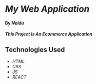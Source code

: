 # _My Web Application_

#### By _**Naidu**_

#### _This Project Is An Ecommerce Application_

## Technologies Used

* _HTML_
* _CSS_
* _JS_
* _REACT_

